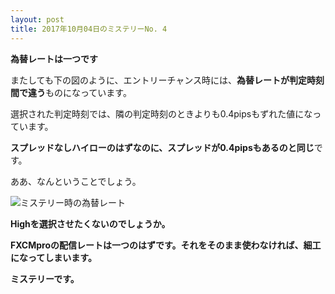 ```yaml
---
layout: post
title: 2017年10月04日のミステリーNo. 4
---
```


**為替レートは一つです**

またしても下の図のように、エントリーチャンス時には、**為替レートが判定時刻間で違う**ものになっています。

選択された判定時刻では、隣の判定時刻のときよりも0.4pipsもずれた値になっています。

**スプレッドなしハイローのはずなのに、スプレッドが0.4pipsもあるのと同じ**です。

ああ、なんということでしょう。

![ミステリー時の為替レート](https://misteryhunter.github.io/highlow-australia/images/2017-10-04-fig4.JPG "ミステリー時の為替レート")


**Highを選択させたくないのでしょうか。**

**FXCMproの配信レートは一つのはずです。それをそのまま使わなければ、細工になってしまいます。**

**ミステリーです。**
